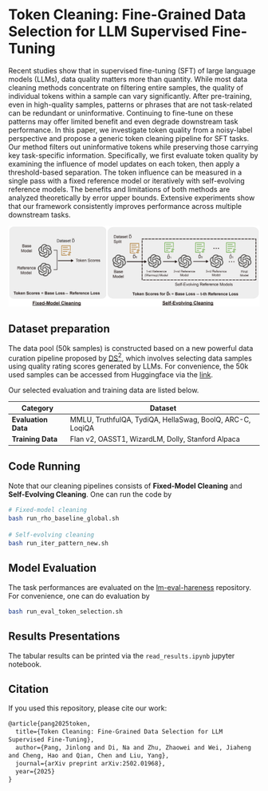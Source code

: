 # Token Cleaning: Fine-Grained Data Selection for LLM Supervised Fine-Tuning

Recent studies show that in supervised fine-tuning (SFT) of large language models (LLMs), data quality matters more than quantity. 
While most data cleaning methods concentrate on filtering entire samples, the quality of individual tokens within a sample can vary significantly. After pre-training, even in high-quality samples, patterns or phrases that are not task-related can be redundant or uninformative. Continuing to fine-tune on these patterns may offer limited benefit and even degrade downstream task performance.
In this paper, we investigate token quality from a noisy-label perspective and propose a generic token cleaning pipeline for SFT tasks. Our method filters out uninformative tokens while preserving those carrying key task-specific information. Specifically, we first evaluate token quality by examining the influence of model updates on each token, then apply a threshold-based separation. The token influence can be measured in a single pass with a fixed reference model or iteratively with self-evolving reference models. The benefits and limitations of both methods are analyzed theoretically by error upper bounds. Extensive experiments show that our framework consistently improves performance across multiple downstream tasks.


<!-- - Reference: [Not All Tokens Are What You Need for Pretraining](https://openreview.net/pdf?id=0NMzBwqaAJ), NeurIPS 2024 best paper runner up. -->


![The Overview of Token Cleaning Pipelines](token_cleaning_overivew.jpg)


## Dataset preparation

The data pool (50k samples) is constructed based on a new powerful data curation pipeline proposed by [DS$^2$](https://openreview.net/pdf?id=DKkQtRMowq), which involves selecting data samples using quality rating scores generated by LLMs. For convenience, the 50k used samples can be accessed from Huggingface via the [link](https://huggingface.co/datasets/jlpang888/DS2_50k).

Our selected evaluation and training data are listed below.

| **Category**         | **Dataset**                                  |
|----------------------|----------------------------------------------|
| **Evaluation Data**   | MMLU, TruthfulQA, TydiQA, HellaSwag, BoolQ, ARC-C, LoqiQA|
| **Training Data**     | Flan v2, OASST1, WizardLM, Dolly, Stanford Alpaca |


## Code Running

Note that our cleaning pipelines consists of **Fixed-Model Cleaning** and **Self-Evolving Cleaning**. One can run the code by 

```bash
# Fixed-model cleaning
bash run_rho_baseline_global.sh

# Self-evolving cleaning
bash run_iter_pattern_new.sh
```

## Model Evaluation
The task performances are evaluated on the [lm-eval-hareness](https://github.com/EleutherAI/lm-evaluation-harness) repository.
For convenience, one can do evaluation by 

```bash 
bash run_eval_token_selection.sh
```


## Results Presentations

The tabular results can be printed via the `read_results.ipynb` jupyter notebook.


## Citation
If you used this repository, please cite our work:
```
@article{pang2025token,
  title={Token Cleaning: Fine-Grained Data Selection for LLM Supervised Fine-Tuning},
  author={Pang, Jinlong and Di, Na and Zhu, Zhaowei and Wei, Jiaheng and Cheng, Hao and Qian, Chen and Liu, Yang},
  journal={arXiv preprint arXiv:2502.01968},
  year={2025}
}

```